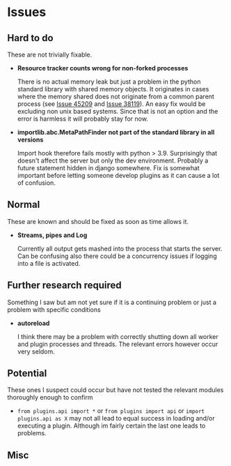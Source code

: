 # Issues

## Hard to do
These are not trivially fixable.

* __Resource tracker counts wrong for non-forked processes__

	There is no actual memory leak but just a problem in the python standard library with shared memory 
	objects. It originates in cases where the memory shared does not originate from a common parent 
	process (see [Issue 45209](https://bugs.python.org/issue45209) and [Issue 38119](https://bugs.python.org/issue38119)).
    An easy fix would be excluding non unix based systems. Since that is not an option and the error is
	harmless it will probably stay for now.
* __importlib.abc.MetaPathFinder not part of the standard library in all versions__
  
	Import hook therefore fails mostly with python > 3.9. Surprisingly that doesn't affect the server
  	but only the dev environment. Probably a future statement hidden in django somewhere. Fix is somewhat
	important before letting someone develop plugins as it can cause a lot of confusion.
## Normal
These are known and should be fixed as soon as time allows it.
* __Streams, pipes and Log__

	Currently all output gets mashed into the process that starts the server. Can be confusing also there could
	be a concurrency issues if logging into a file is activated.

## Further research required
Something I saw but am not yet sure if it is a continuing problem or just a problem with specific conditions
* __autoreload__

	I think there may be a problem with correctly shutting down all worker and plugin processes and threads.
	The relevant errors however occur very seldom.

## Potential
These ones I suspect could occur but have not tested the relevant modules thoroughly enough to confirm
* `from plugins.api import *` or `from plugins import api` or `import plugins.api as X` may not all lead to
equal success in loading and/or executing a plugin. Although im fairly certain the last one leads to problems.

## Misc



